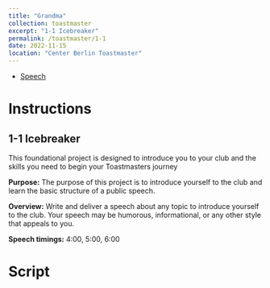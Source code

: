 ```yaml
---
title: "Grandma"
collection: toastmaster
excerpt: "1-1 Icebreaker"
permalink: /toastmaster/1-1
date: 2022-11-15
location: "Center Berlin Toastmaster"
---
```


* [Speech](https://drive.google.com/file/d/1hlZr1gJjnFbtmIKqZAfGJiWg1o6q6kYr/view?usp=sharing)

# Instructions

## 1-1 Icebreaker

This foundational project is designed to introduce you to your club and the skills you need to begin your Toastmasters journey

**Purpose:** The purpose of this project is to introduce yourself to the club and learn the basic structure of a public speech.

**Overview:** Write and deliver a speech about any topic to introduce yourself to the club. Your speech may be humorous, informational, or any other style that appeals to you.

**Speech timings:** 4:00, 5:00, 6:00

# Script